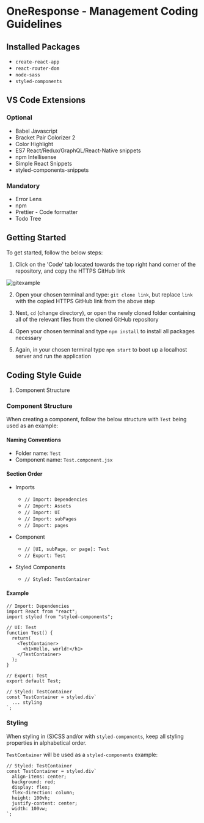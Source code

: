 # OneResponse - Management Coding Guidelines

## Installed Packages

- `create-react-app`
- `react-router-dom`
- `node-sass`
- `styled-components`

## VS Code Extensions

### Optional

- Babel Javascript
- Bracket Pair Colorizer 2
- Color Highlight
- ES7 React/Redux/GraphQL/React-Native snippets
- npm Intellisense
- Simple React Snippets
- styled-components-snippets

### Mandatory

- Error Lens
- npm
- Prettier - Code formatter
- Todo Tree

## Getting Started

To get started, follow the below steps:

1. Click on the 'Code' tab located towards the top right hand corner of the repository, and copy the HTTPS GitHub link

![gitexample](https://user-images.githubusercontent.com/56162066/94434346-8baa1f80-0191-11eb-8cef-1579faf9e7ca.png)

2. Open your chosen terminal and type: `git clone link`, but replace `link` with the copied HTTPS GitHub link from the above step

3. Next, `cd` (change directory), or open the newly cloned folder containing all of the relevant files from the cloned GitHub repository

4. Open your chosen terminal and type `npm install` to install all packages necessary

5. Again, in your chosen terminal type `npm start` to boot up a localhost server and run the application

## Coding Style Guide

1. Component Structure

### Component Structure

When creating a component, follow the below structure with `Test` being used as an example:

#### Naming Conventions

- Folder name: `Test`
- Component name: `Test.component.jsx`

#### Section Order

- Imports

  - `// Import: Dependencies`
  - `// Import: Assets`
  - `// Import: UI`
  - `// Import: subPages`
  - `// Import: pages`

- Component

  - `// [UI, subPage, or page]: Test`
  - `// Export: Test`

- Styled Components
  - `// Styled: TestContainer`

#### Example

```
// Import: Dependencies
import React from "react";
import styled from "styled-components";

// UI: Test
function Test() {
  return(
    <TestContainer>
      <h1>Hello, world!</h1>
    </TestContainer>
  );
}

// Export: Test
export default Test;

// Styled: TestContainer
const TestContainer = styled.div`
  ... styling
`;
```

### Styling

When styling in (S)CSS and/or with `styled-components`, keep all styling properties in alphabetical order.

`TestContainer` will be used as a `styled-components` example:

```
// Styled: TestContainer
const TestContainer = styled.div`
  align-items: center;
  background: red;
  display: flex;
  flex-direction: column;
  height: 100vh;
  justify-content: center;
  width: 100vw;
`;
```

